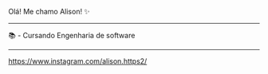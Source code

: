 Olá! Me chamo Alison! ✨
_________________________________________________________

📚 - Cursando Engenharia de software

_________________________________________________________
https://www.instagram.com/alison.https2/
